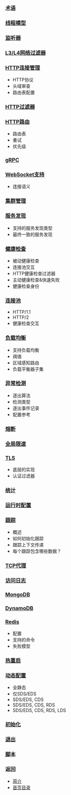 ### [术语](Architectureoverview/Terminology.md)

### [线程模型](Architectureoverview/Threadingmodel.md)

### [监听器](Architectureoverview/Listeners.md)

### [L3/L4网络过滤器](Architectureoverview/Networkfilters.md)

### [HTTP连接管理](Architectureoverview/HTTPconnectionmanagement.md)
- HTTP协议
- 头域审查
- 路由表配置

### [HTTP过滤器](Architectureoverview/HTTPfilters.md)

### [HTTP路由](Architectureoverview/HTTProuting.md)
- 路由表
- 重试
- 优先级

### [gRPC](Architectureoverview/gRPC.md)

### [WebSocket支持](Architectureoverview/WebSocketsupport.md)
- 连接语义

### [集群管理](Architectureoverview/Clustermanager.md)

### [服务发现](Architectureoverview/Servicediscovery.md)
- 支持的服务发现类型
- 最终一致的服务发现

### [健康检查](Architectureoverview/Healthchecking.md)
- 被动健康检查
- 连接池交互
- HTTP健康检查过滤器
- 主动健康检查&快速失败
- 健康检查身份

### [连接池](Architectureoverview/Connectionpooling.md)
- HTTP/1.1
- HTTP/2
- 健康检查交互

### [负载均衡](Architectureoverview/Loadbalancing.md)
- 支持负载均衡
- 阈值
- 区域感知路由
- 负载平衡器子集

### [异常检测](Architectureoverview/Outlierdetection.md)
- 逐出算法
- 检测类型
- 逐出事件记录
- 配置参考

### [熔断](Architectureoverview/Circuitbreaking.md)

### [全局限速](Architectureoverview/Globalratelimiting.md)

### [TLS](Architectureoverview/TLS.md)
- 底层的实现
- 认证过滤器

### [统计](Architectureoverview/Statistics.md)

### [运行时配置](Architectureoverview/Runtimeconfiguration.md)

### [跟踪](Architectureoverview/Tracing.md)
- 概述
- 如何初始化跟踪
- 跟踪上下文传递
- 每个跟踪包含哪些数据？

### [TCP代理](Architectureoverview/TCPproxy.md)

### [访问日志](Architectureoverview/Accesslogging.md)

### [MongoDB](Architectureoverview/MongoDB.md)

### [DynamoDB](Architectureoverview/DynamoDB.md)

### [Redis](Architectureoverview/Redis.md)
- 配置
- 支持的命令
- 失败模型

### [热重启](Architectureoverview/Hotrestart.md)

### [动态配置](Architectureoverview/Dynamicconfiguration.md)
- 全静态
- 仅SDS/EDS
- SDS/EDS, CDS
- SDS/EDS, CDS, RDS
- SDS/EDS, CDS, RDS, LDS

### [初始化](Architectureoverview/Initialization.md)

### [退出](Architectureoverview/Draining.md)

### [脚本](Architectureoverview/Scripting.md)

### 返回
- [简介](../Introduction.md)
- [首页目录](../README.md)
